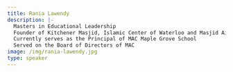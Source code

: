 ```yaml
---
title: Rania Lawendy
description: |-
  Masters in Educational Leadership
  Founder of Kitchener Masjid, Islamic Center of Waterloo and Masjid Aisha
  Currently serves as the Principal of MAC Maple Grove School
  Served on the Board of Directors of MAC
image: /img/rania-lawendy.jpg
type: speaker
---
```


